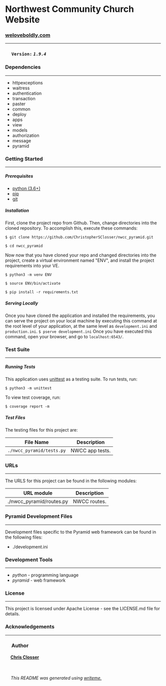 # Northwest Community Church Website

### [weloveboldly.com](https://weloveboldly.com)
---

### &ensp;&ensp; `Version:` *`1.9.4`*


### Dependencies
---
* httpexceptions
* waitress
* authentication
* transaction
* paster
* common
* deploy
* apps
* view
* models
* authorization
* message
* pyramid

### Getting Started
---
##### *Prerequisites*
* [python (3.6+)](https://www.python.org/downloads/)
* [pip](https://pip.pypa.io/en/stable/)
* [git](https://git-scm.com/)

##### *Installation*
First, clone the project repo from Github. Then, change directories into the cloned repository. To accomplish this, execute these commands:

`$ git clone https://github.com/ChristopherSClosser/nwcc_pyramid.git`

`$ cd nwcc_pyramid`

Now now that you have cloned your repo and changed directories into the project, create a virtual environment named "ENV", and install the project requirements into your VE.

`$ python3 -m venv ENV`

`$ source ENV/bin/activate`

`$ pip install -r requirements.txt`
##### *Serving Locally*
Once you have cloned the application and installed the requirements, you can serve the project on your local machine by executing this command at the root level of your application, at the same level as `development.ini` and `production.ini`.
`$ pserve development.ini`
Once you have executed this command, open your browser, and go to `localhost:6543/`.
### Test Suite
---
##### *Running Tests*
This application uses [unittest](https://docs.python.org/3/library/unittest.html) as a testing suite. To run tests, run:

``$ python3 -m unittest``

To view test coverage, run:

``$ coverage report -m``
##### *Test Files*
The testing files for this project are:

| File Name | Description |
|:---:|:---:|
| `./nwcc_pyramid/tests.py` | NWCC app tests. |

### URLs
---
The URLS for this project can be found in the following modules:

| URL module | Description |
|:---:|:---:|
| ./nwcc_pyramid/routes.py | NWCC routes. |

### Pyramid Development Files
---
Development files specific to the Pyramid web framework can be found in the following files:
* ./development.ini

### Development Tools
---
* *python* - programming language
* *pyramid* - web framework

### License
---
This project is licensed under Apache License - see the LICENSE.md file for details.
### Acknowledgements
---

### &ensp;&ensp; Author

#### &ensp;&ensp; [Chris Closser](https://github.com/ChristopherSClosser/nwcc_pyramid)

<br>

&ensp;&ensp; *This README was generated using [writeme.](https://github.com/chelseadole/write-me)*
